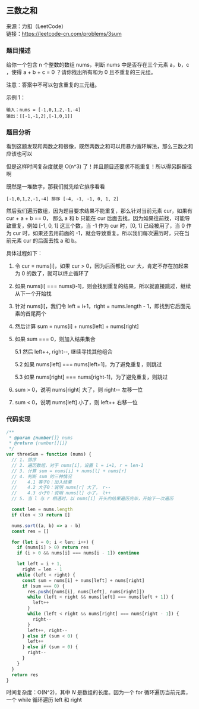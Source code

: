 ## 三数之和

来源：力扣（LeetCode）  
链接：https://leetcode-cn.com/problems/3sum

### 题目描述

给你一个包含 n 个整数的数组 nums，判断 nums 中是否存在三个元素 a，b，c ，使得 a + b + c = 0 ？请你找出所有和为 0 且不重复的三元组。

注意：答案中不可以包含重复的三元组。

示例 1：

```
输入：nums = [-1,0,1,2,-1,-4]
输出：[[-1,-1,2],[-1,0,1]]
```

### 题目分析

看到这题发现和两数之和很像，既然两数之和可以用暴力循环解法，那么三数之和应该也可以

但是这样时间复杂度就是 O(n^3) 了！并且题目还要求不能重复！所以得另辟蹊径啊

既然是一堆数字，那我们就先给它排序看看

```
[-1,0,1,2,-1,-4] 排序 [-4, -1, -1, 0, 1, 2]
```

然后我们遍历数组，因为题目要求结果不能重复，那么针对当前元素 cur，如果有 cur + a + b == 0， 那么 a 和 b 只能在 cur 后面去找，因为如果往前找，可能导致重复，例如 [-1, 0, 1] 这三个数，当 -1 作为 cur 时，[0, 1] 已经被用了，当 0 作为 cur 时，如果还去用前面的 -1，就会导致重复。所以我们每次遍历时，只在当前元素 cur 的后面去找 a 和 b。

具体过程如下：

1. 令 cur = nums[i]，如果 cur > 0，因为后面都比 cur 大，肯定不存在加起来为 0 的数了，就可以终止循环了

2. 如果 nums[i] === nums[i-1]，则会找到重复的结果，所以就直接跳过，继续从下一个开始找

3. 针对 nums[i]，我们令 left = i+1，right = nums.length - 1，即找到它后面元素的首尾两个

4. 然后计算 sum = nums[i] + nums[left] + nums[right]

5. 如果 sum === 0，则加入结果集合

   5.1 然后 left++, right--, 继续寻找其他组合

   5.2 如果 nums[left] === nums[left+1]，为了避免重复，则跳过

   5.3 如果 nums[right] === nums[right-1]，为了避免重复，则跳过

6. sum > 0，说明 nums[right] 大了，则 right-- 左移一位

7. sum < 0，说明 nums[left] 小了，则 left++ 右移一位

### 代码实现

```js
/**
 * @param {number[]} nums
 * @return {number[][]}
 */
var threeSum = function (nums) {
  // 1. 排序
  // 2. 遍历数组，对于 nums[i]，设置 l = i+1, r = len-1
  // 3. 计算 sum = nums[i] + nums[l] + nums[r]
  // 4. 判断 sum 的三种情况
  //    4.1 等于0：加入结果
  //    4.2 大于0：说明 nums[r] 大了， r--
  //    4.3 小于0：说明 nums[l] 小了， l++
  // 5. 当 l 与 r 相遇时，以 nums[i] 开头的结果遍历完毕，开始下一次遍历

  const len = nums.length
  if (len < 3) return []

  nums.sort((a, b) => a - b)
  const res = []

  for (let i = 0; i < len; i++) {
    if (nums[i] > 0) return res
    if (i > 0 && nums[i] === nums[i - 1]) continue

    let left = i + 1,
      right = len - 1
    while (left < right) {
      const sum = nums[i] + nums[left] + nums[right]
      if (sum === 0) {
        res.push([nums[i], nums[left], nums[right]])
        while (left < right && nums[left] === nums[left + 1]) {
          left++
        }
        while (left < right && nums[right] === nums[right - 1]) {
          right--
        }
        left++, right--
      } else if (sum < 0) {
        left++
      } else if (sum > 0) {
        right--
      }
    }
  }
  return res
}
```

时间复杂度：O(N^2)，其中 _N_ 是数组的长度。因为一个 for 循环遍历当前元素，一个 while 循环遍历 left 和 right
